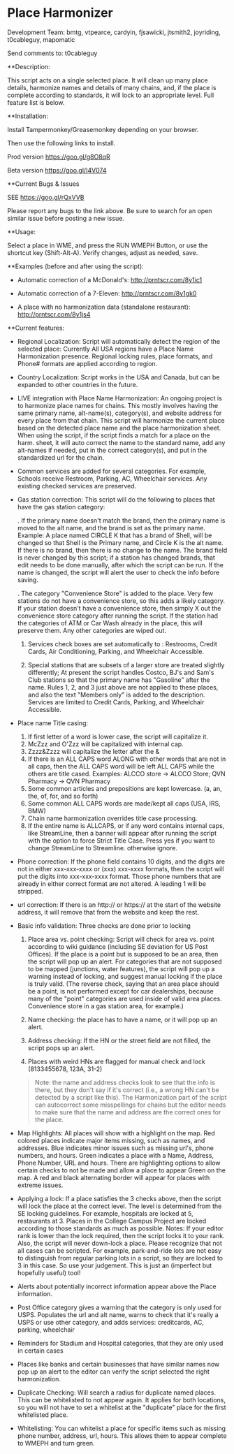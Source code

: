 Place Harmonizer
===============

Development Team: bmtg, vtpearce, cardyin, fjsawicki, jtsmith2, joyriding, t0cableguy, mapomatic

Send comments to: t0cableguy

**Description:

This script acts on a single selected place.  It will clean up many place details, harmonize names and details of many chains, and, if the place is complete according to standards, it will lock to an appropriate level.  Full feature list is below.

**Installation:

Install Tampermonkey/Greasemonkey depending on your browser.

Then use the following links to install.

Prod version https://goo.gl/g8O8qR

Beta version https://goo.gl/I4V074     

**Current Bugs & Issues

SEE https://goo.gl/rQxVVB

Please report any bugs to the link above. Be sure to search for an open similar issue before posting a new issue.

**Usage:

Select a place in WME, and press the RUN WMEPH Button, or use the shortcut key (Shift-Alt-A).  Verify changes, adjust as needed, save.

**Examples (before and after using the script):

* Automatic correction of a McDonald's:
http://prntscr.com/8y1ic1

* Automatic correction of a 7-Eleven:
http://prntscr.com/8y1gk0

* A place with no harmonization data (standalone restaurant):
http://prntscr.com/8y1js4


**Current features:

* Regional Localization: Script will automatically detect the region of the selected place:  Currently All USA regions have a Place Name Harmonization presence. Regional locking rules, place formats, and Phone# formats are applied according to region.

* Country Localization: Script works in the USA and Canada, but can be expanded to other countries in the future.

* LIVE integration with Place Name Harmonization: An ongoing project is to harmonize place names for chains. This mostly involves having the same primary name, alt-name(s), category(s), and website address for every place from that chain. This script will harmonize the current place based on the detected place name and the place harmonization sheet.  When using the script, if the script finds a match for a place on the harm. sheet, it will auto correct the name to the standard name, add any alt-names if needed, put in the correct category(s), and put in the standardized url for the chain.

* Common services are added for several categories.  For example, Schools receive Restroom, Parking, AC, Wheelchair services.  Any existing checked services are preserved.

* Gas station correction: This script will do the following to places that have the gas station category:

    . If the primary name doesn't match the brand, then the primary name is moved to the alt name, and the brand is set as the primary name.  Example:  A place named CIRCLE K that has a brand of Shell, will be changed so that Shell is the Primary name, and Circle K is the alt name.  If there is no brand, then there is no change to the name.  The brand field is never changed by this script; if a station has changed brands, that edit needs to be done manually, after which the script can be run.  If the name is changed, the script will alert the user to check the info before saving.

    . The category "Convenience Store" is added to the place.  Very few stations do not have a convenience store, so this adds a likely category.  If your station doesn't have a convenience store, then simply X out the convenience store category after running the script.  If the station had the categories of ATM or Car Wash already in the place, this will preserve them.  Any other categories are wiped out.

     1. Services check boxes are set automatically to : Restrooms, Credit Cards, Air Conditioning, Parking, and Wheelchair Accessible.

     2. Special stations that are subsets of a larger store are treated slightly differently; At present the script handles Costco, BJ's and Sam's Club stations so that the primary name has "Gasoline" after the name.  Rules 1, 2, and 3 just above are not applied to these places, and also the text "Members only" is added to the description.  Services are limited to Credit Cards, Parking, and Wheelchair Accessible.

* Place name Title casing: 

  1. If first letter of a word is lower case, the script will capitalize it.
  2. McZzz and O'Zzz will be capitalized with internal cap.
  3. Zzzz&Zzzz will capitalize the letter after the &
  4. If there is an ALL CAPS word ALONG with other words that are not in all caps, then the ALL CAPS word will be left ALL CAPS while the others are title cased.  Examples:  ALCCO store -> ALCCO Store; QVN Pharmacy -> QVN Pharmacy
  5. Some common articles and prepositions are kept lowercase.  (a, an, the, of, for, and so forth)
  6. Some common ALL CAPS words are made/kept all caps (USA, IRS, BMW)
  7. Chain name harmonization overrides title case processing. 
  8. If the entire name is ALLCAPS, or if any word contains internal caps, like StreamLine, then a banner will appear after running the script with the option to force Strict Title Case.  Press yes if you want to change StreamLine to Streamline.  otherwise ignore.

* Phone correction: If the phone field contains 10 digits, and the digits are not in either xxx-xxx-xxxx or (xxx) xxx-xxxx formats, then the script will put the digits into xxx-xxx-xxxx format.  Those phone numbers that are already in either correct format are not altered.  A leading 1 will be stripped.

* url correction: If there is an http:// or https:// at the start of the website address, it will remove that from the website and keep the rest.

* Basic info validation: Three checks are done prior to locking

  1. Place area vs. point checking:
Script will check for area vs. point according to wiki guidance (including SE deviation for  US Post Offices).  If the place is a point but is supposed to be an area, then the script will pop up an alert.  For categories that are not supposed to be mapped (junctions, water features), the script will pop up a warning instead of locking, and suggest manual locking if the place is truly valid.  (The reverse check, saying that an area place should be a point, is not performed except for car dealerships, because many of the "point" categories are used inside of valid area places.  Convenience store in a gas station area, for example.)  

  2. Name checking: the place has to have a name, or it will pop up an alert.

  3. Address checking: If the HN or the street field are not filled, the script pops up an alert.

  4. Places with weird HNs are flagged for manual check and lock (8133455678, 123A, 31-2)

    > Note: the name and address checks look to see that the info is there, but they don't say if it's correct (i.e., a wrong HN can't be detected by a script like this).  The Harmonization part of the script can autocorrect some misspellings for chains but the editor needs to make sure that the name and address are the correct ones for the place.

* Map Highlights: All places will show with a highlight on the map. Red colored places indicate major items missing, such as names, and addresses. Blue indicates minor issues such as missing url's, phone numbers, and hours. Green indicates a place with a Name, Address, Phone Number, URL and hours. There are highlighting options to allow certain checks to not be made and allow a place to appear Green on the map. A red and black alternating border will appear for places with extreme issues.

* Applying a lock: If a place satisfies the 3 checks above, then the script will lock the place at the correct level.  The level is determined from the SE locking guidelines.  For example, hospitals are locked at 5, restaurants at 3.  Places in the College Campus Project are locked according to those standards as much as possible.  Notes: If your editor rank is lower than the lock required, then the script locks it to your rank.  Also, the script will never down-lock a place.  Please recognize that not all cases can be scripted.  For example, park-and-ride lots are not easy to distinguish from regular parking lots in a script, so they are locked to 3 in this case.  So use your judgement.  This is just an (imperfect but hopefully useful) tool!

* Alerts about potentially incorrect information appear above the Place information.

* Post Office category gives a warning that the category is only used for USPS.  Populates the url and alt name, warns to check that it's really a USPS or use other category, and adds services: creditcards, AC, parking, wheelchair

* Reminders for Stadium and Hospital categories, that they are only used in certain cases

* Places like banks and certain businesses that have similar names now pop up an alert to the editor can verify the script selected the right harmonization.

* Duplicate Checking: Will search a radius for duplicate named places. This can be whitelisted to not appear again. It applies for both locations, so you will not have to set a whitelist at the "duplicate" place for the first whitelisted place.

* Whitelisting: You can whitelist a place for specific items such as missing phone number, address, url, hours. This allows them to appear complete to WMEPH and turn green.
